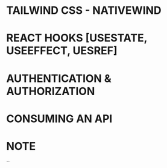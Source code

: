 # TAILWIND CSS - NATIVEWIND
# REACT HOOKS [USESTATE, USEEFFECT, UESREF]
# AUTHENTICATION & AUTHORIZATION
# CONSUMING AN API


# NOTE
``